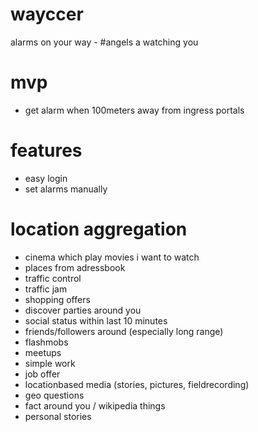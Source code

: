 wayccer
=======

alarms on your way - #angels a watching you

mvp
===

 * get alarm when 100meters away from ingress portals

features
========

 * easy login
 * set alarms manually


location aggregation
====================

 * cinema which play movies i want to watch
 * places from adressbook
 * traffic control
 * traffic jam
 * shopping offers
 * discover parties around you
 * social status within last 10 minutes
 * friends/followers around (especially long range) 
 * flashmobs
 * meetups
 * simple work
 * job offer 
 * locationbased media (stories, pictures, fieldrecording)
 * geo questions
 * fact around you / wikipedia things
 * personal stories 
